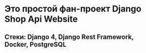 # Это простой фан-проект Django Shop Api Website
## Стеки: Django 4, Django Rest Framework, Docker, PostgreSQL

